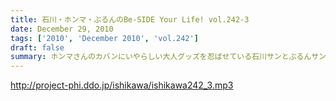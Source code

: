 ```yaml
---
title: 石川・ホンマ・ぶるんのBe-SIDE Your Life! vol.242-3
date: December 29, 2010
tags: ['2010', 'December 2010', 'vol.242']
draft: false
summary: ホンマさんのカバンにいやらしい大人グッズを忍ばせている石川サンとぶるんサン。久しぶりに、バンド練習へと向かっていくのでした。NAMAE
---
```


http://project-phi.ddo.jp/ishikawa/ishikawa242_3.mp3